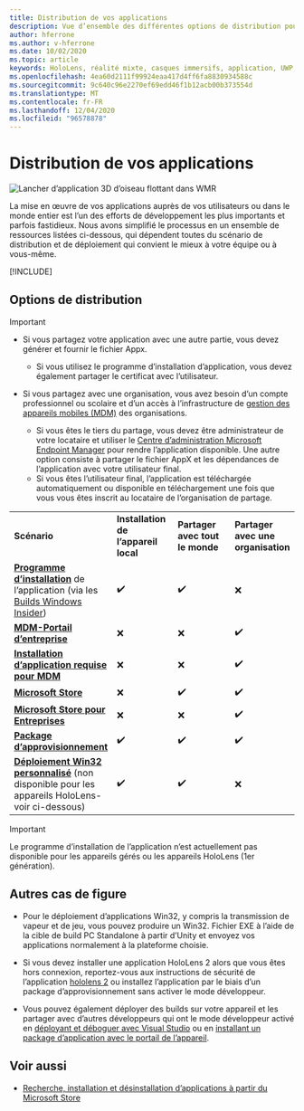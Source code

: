 ```yaml
---
title: Distribution de vos applications
description: Vue d’ensemble des différentes options de distribution pour les différentes plateformes prises en charge et les magasins de publication.
author: hferrone
ms.author: v-hferrone
ms.date: 10/02/2020
ms.topic: article
keywords: HoloLens, réalité mixte, casques immersifs, application, UWP, envoi, envoi, filtres, métadonnées, configuration système requise, Mots clés, wack, certification, package, AppX, merchandising
ms.openlocfilehash: 4ea60d2111f99924eaa417d4ff6fa8830934588c
ms.sourcegitcommit: 9c640c96e2270ef69edd46f1b12acb00b373554d
ms.translationtype: MT
ms.contentlocale: fr-FR
ms.lasthandoff: 12/04/2020
ms.locfileid: "96578878"
---
```

# <a name="distributing-your-apps"></a>Distribution de vos applications

![Lancher d’application 3D d’oiseau flottant dans WMR](images/distribute-hero-image.png)

La mise en œuvre de vos applications auprès de vos utilisateurs ou dans le monde entier est l’un des efforts de développement les plus importants et parfois fastidieux. Nous avons simplifié le processus en un ensemble de ressources listées ci-dessous, qui dépendent toutes du scénario de distribution et de déploiement qui convient le mieux à votre équipe ou à vous-même.

[!INCLUDE[](includes/before-submission.md)]

## <a name="distribution-options"></a>Options de distribution

> [!IMPORTANT]
> * Si vous partagez votre application avec une autre partie, vous devez générer et fournir le fichier Appx. 
>     * Si vous utilisez le programme d’installation d’application, vous devez également partager le certificat avec l’utilisateur.
> 
> * Si vous partagez avec une organisation, vous avez besoin d’un compte professionnel ou scolaire et d’un accès à l’infrastructure de [gestion des appareils mobiles (MDM)](https://docs.microsoft.com/hololens/hololens-enroll-mdm) des organisations.  
>    * Si vous êtes le tiers du partage, vous devez être administrateur de votre locataire et utiliser le [Centre d’administration Microsoft Endpoint Manager](https://docs.microsoft.com/mem/intune/apps/apps-deploy) pour rendre l’application disponible. Une autre option consiste à partager le fichier AppX et les dépendances de l’application avec votre utilisateur final.
>    * Si vous êtes l’utilisateur final, l’application est téléchargée automatiquement ou disponible en téléchargement une fois que vous vous êtes inscrit au locataire de l’organisation de partage. 

<table>
<colgroup>
    <col width="33%" />
    <col width="22%" />
    <col width="22%" />
    <col width="22%" />
</colgroup>
<tr>
    <td><strong>Scénario</strong></td>
    <td><strong>Installation de l’appareil local</strong></td>
    <td><strong>Partager avec tout le monde</strong></td>
    <td><strong>Partager avec une organisation</strong></td>
</tr>
<tr>
    <td><a href="https://docs.microsoft.com/hololens/app-deploy-app-installer"><strong>Programme d’installation</strong></a> de l’application (via les <a href="https://docs.microsoft.com/hololens/hololens-insider">Builds Windows Insider</a>)</td>
    <td>✔️</td>
    <td>✔️</td>
    <td>❌</td>
</tr>
<tr>
    <td><a href="https://docs.microsoft.com/hololens/app-deploy-app-installer"><strong>MDM-Portail d’entreprise</strong></a></td>
    <td>❌</td>
    <td>❌</td>
    <td>✔️</td>
</tr>
<tr>
    <td><a href="https://docs.microsoft.com/hololens/app-deploy-intune"><strong>Installation d’application requise pour MDM</strong></a></td>
    <td>❌</td>
    <td>❌</td>
    <td>✔️</td>
</tr>
<tr>
    <td><a href="submitting-an-app-to-the-microsoft-store.md"><strong>Microsoft Store</strong></a></td>
    <td>❌</td>
    <td>✔️</td>
    <td>✔️</td>
</tr>
<tr>
    <td><a href="https://docs.microsoft.com/hololens/app-deploy-store-business"><strong>Microsoft Store pour Entreprises</strong></a></td>
    <td>❌</td>
    <td>❌</td>
    <td>✔️</td>
</tr>
<tr>
    <td><a href="https://docs.microsoft.com/hololens/app-deploy-provisioning-package"><strong>Package d’approvisionnement</strong></a></td>
    <td>✔️</td>
    <td>✔️</td>
    <td>✔️</td>
</tr>
<tr>
    <td><a href="#additional-scenarios"><strong>Déploiement Win32 personnalisé</strong></a> (non disponible pour les appareils HoloLens-voir ci-dessous)</td>
    <td>✔️</td>
    <td>✔️</td>
    <td>❌</td>
</tr>
</table>

> [!IMPORTANT]
> Le programme d’installation de l’application n’est actuellement pas disponible pour les appareils gérés ou les appareils HoloLens (1er génération).

## <a name="additional-scenarios"></a>Autres cas de figure

* Pour le déploiement d’applications Win32, y compris la transmission de vapeur et de jeu, vous pouvez produire un Win32. Fichier EXE à l’aide de la cible de build PC Standalone à partir d’Unity et envoyez vos applications normalement à la plateforme choisie. 

* Si vous devez installer une application HoloLens 2 alors que vous êtes hors connexion, reportez-vous aux instructions de sécurité de l’application [hololens 2](https://docs.microsoft.com/hololens/hololens-common-scenarios-offline-secure) ou installez l’application par le biais d’un package d’approvisionnement sans activer le mode développeur.

* Vous pouvez également déployer des builds sur votre appareil et les partager avec d’autres développeurs qui ont le mode développeur activé en [déployant et déboguer avec Visual Studio](../develop/platform-capabilities-and-apis/using-visual-studio.md) ou en [installant un package d’application avec le portail de l’appareil](https://docs.microsoft.com/hololens/holographic-custom-apps#installing-an-application-package-with-the-device-portal).

## <a name="see-also"></a>Voir aussi
* [Recherche, installation et désinstallation d’applications à partir du Microsoft Store](https://docs.microsoft.com/hololens/holographic-store-apps)

<!-- ## Submitting to the Microsoft Store

You've finally made it to the last step on your distribution journey, actually getting your app into the Microsoft Store! Our [submission guidelines](submitting-an-app-to-the-microsoft-store.md) article will take you through: 

* Partner Center registration 
* Asset preparation
* App packaging
* Testing
* Final submission process

You can even give out free trials to get future consumers excited about your new immersive experience. Once your app is listed on the Microsoft Store you can sit back, engage with your expanding user community, and think about all the new features you want to add! -->
